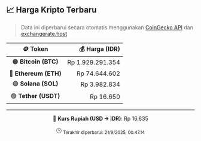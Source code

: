 

<!-- HARGA_KRIPTO -->
## 📈 Harga Kripto Terbaru

> Data ini diperbarui secara otomatis menggunakan [CoinGecko API](https://www.coingecko.com/) dan [exchangerate.host](https://exchangerate.host/)

<div align="center">

| 🪙 Token | 💰 Harga (IDR) |
|:------:|---------------:|
| 🟠 **Bitcoin (BTC)**   | Rp 1.929.291.354 |
| 🔵 **Ethereum (ETH)**  | Rp 74.644.602 |
| 🟣 **Solana (SOL)**    | Rp 3.982.834 |
| 🟢 **Tether (USDT)**   | Rp 16.650 |

---

💱 **Kurs Rupiah (USD → IDR)**: Rp 16.635

🕒 <sub>Terakhir diperbarui: 21/9/2025, 00.47.14</sub>

</div>
<!-- /HARGA_KRIPTO -->